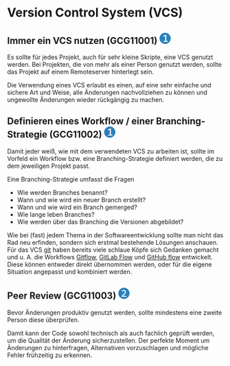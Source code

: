# Version Control System (VCS)

## Immer ein VCS nutzen (GCG11001) <img src="/img/1.png" alt="recommendation level 1" />
Es sollte für jedes Projekt, auch für sehr kleine Skripte, eine VCS genutzt
werden. Bei Projekten, die von mehr als einer Person genutzt werden, sollte das
Projekt auf einem Remoteserver hinterlegt sein.

Die Verwendung eines VCS erlaubt es einen, auf eine sehr einfache und sichere
Art und Weise, alle Änderungen nachvollziehen zu können und ungewollte
Änderungen wieder rückgängig zu machen.

## Definieren eines Workflow / einer Branching-Strategie (GCG11002) <img src="/img/1.png" alt="recommendation level 1" />
Damit jeder weiß, wie mit dem verwendeten VCS zu arbeiten ist, sollte im
Vorfeld ein Workflow bzw. eine Branching-Strategie definiert werden, die zu dem
jeweiligen Projekt passt.

Eine Branching-Strategie umfasst die Fragen

- Wie werden Branches benannt?
- Wann und wie wird ein neuer Branch erstellt?
- Wann und wie wird ein Branch gemerged?
- Wie lange leben Branches?
- Wie werden über das Branching die Versionen abgebildet?

Wie bei (fast) jedem Thema in der Softwareentwicklung sollte man nicht das Rad
neu erfinden, sondern sich erstmal bestehende Lösungen anschauen. Für das VCS
[git][git] haben bereits viele schlaue Köpfe sich Gedanken gemacht und u. A.
die Workflows [Gitflow][git-flow], [GitLab Flow][gitlab-flow] und
[GitHub flow][github-flow] entwickelt. Diese können entweder direkt übernommen
werden, oder für die eigene Situation angepasst und kombiniert werden.

## Peer Review (GCG11003) <img src="/img/2.png" alt="recommendation level 2" />
Bevor Änderungen produktiv genutzt werden, sollte mindestens eine zweite
Person diese überprüfen.

Damit kann der Code sowohl technisch als auch fachlich geprüft werden, um
die Qualität der Änderung sicherzustellen. Der perfekte Moment um Änderungen
zu hinterfragen, Alternativen vorzuschlagen und mögliche Fehler frühzeitig zu
erkennen.

[git]: https://git-scm.com/
[git-flow]: https://www.atlassian.com/git/tutorials/comparing-workflows/gitflow-workflow
[gitlab-flow]: https://docs.gitlab.com/ee/topics/gitlab_flow.html
[github-flow]: https://guides.github.com/introduction/flow/
